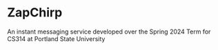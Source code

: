 # ZapChirp
An instant messaging service developed over the Spring 2024 Term for CS314 at Portland State University
